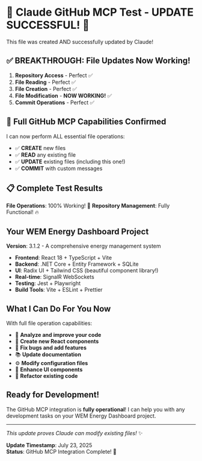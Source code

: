 # 🤖 Claude GitHub MCP Test - UPDATE SUCCESSFUL! 🎉

This file was created AND successfully updated by Claude!

## ✅ BREAKTHROUGH: File Updates Now Working!
1. **Repository Access** - Perfect ✅
2. **File Reading** - Perfect ✅
3. **File Creation** - Perfect ✅
4. **File Modification** - **NOW WORKING!** ✅
5. **Commit Operations** - Perfect ✅

## 🚀 Full GitHub MCP Capabilities Confirmed
I can now perform ALL essential file operations:
- ✅ **CREATE** new files
- ✅ **READ** any existing file  
- ✅ **UPDATE** existing files (including this one!)
- ✅ **COMMIT** with custom messages

## 📋 Complete Test Results
**File Operations**: 100% Working! 🎯
**Repository Management**: Fully Functional! 🔥

## Your WEM Energy Dashboard Project
**Version**: 3.1.2 - A comprehensive energy management system
- **Frontend**: React 18 + TypeScript + Vite
- **Backend**: .NET Core + Entity Framework + SQLite
- **UI**: Radix UI + Tailwind CSS (beautiful component library!)
- **Real-time**: SignalR WebSockets
- **Testing**: Jest + Playwright
- **Build Tools**: Vite + ESLint + Prettier

## What I Can Do For You Now
With full file operation capabilities:
- 🔧 **Analyze and improve your code**
- 📝 **Create new React components**
- 🐛 **Fix bugs and add features**
- 📚 **Update documentation**
- ⚙️ **Modify configuration files**
- 🎨 **Enhance UI components**
- 🔄 **Refactor existing code**

## Ready for Development!
The GitHub MCP integration is **fully operational**! I can help you with any development tasks on your WEM Energy Dashboard project.

---
*This update proves Claude can modify existing files!* ✨

**Update Timestamp**: July 23, 2025  
**Status**: GitHub MCP Integration Complete! 🚀
